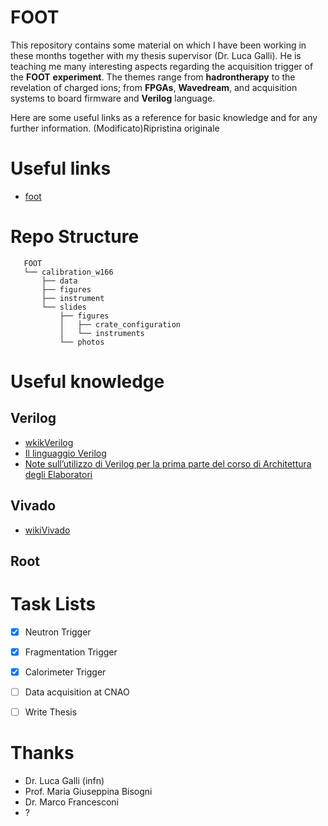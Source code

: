 # FOOT

This repository contains some material on which I have been working in these months together with my thesis supervisor (Dr. Luca Galli). He is teaching me many interesting aspects regarding the acquisition trigger of the **FOOT** **experiment**. The themes range from **hadrontherapy** to the revelation of charged ions; from **FPGAs**, **Wavedream**, and acquisition systems to board firmware and **Verilog** language.

Here are some useful links as a reference for basic knowledge and for any further information. (Modificato)Ripristina originale

# Useful links
- [foot](https://web.infn.it/foot/)

# Repo Structure
```
   FOOT
   └── calibration_w166
       ├── data
       ├── figures
       ├── instrument
       └── slides
           ├── figures
           │   ├── crate_configuration
           │   └── instruments
           └── photos
```
# Useful knowledge

## Verilog
- [wkikVerilog](https://it.wikipedia.org/wiki/Verilog)
- [Il linguaggio Verilog](https://www.ge.infn.it/~musico/CourseStuff/VerilogSlides.pdf)
-  [Note sull’utilizzo di Verilog per la prima parte del corso di Architettura degli Elaboratori](http://didawiki.di.unipi.it/lib/exe/fetch.php/informatica/ae/verilog2.pdf)

## Vivado
- [wikiVivado](https://en.wikipedia.org/wiki/Xilinx_Vivado)

## Root

# Task Lists
- [x] Neutron Trigger
- [x] Fragmentation Trigger
- [x] Calorimeter Trigger
- [ ] Data acquisition at CNAO
- [ ] Write Thesis 


# Thanks
- Dr. Luca Galli (infn)
- Prof. Maria Giuseppina Bisogni
- Dr. Marco Francesconi
- ?
